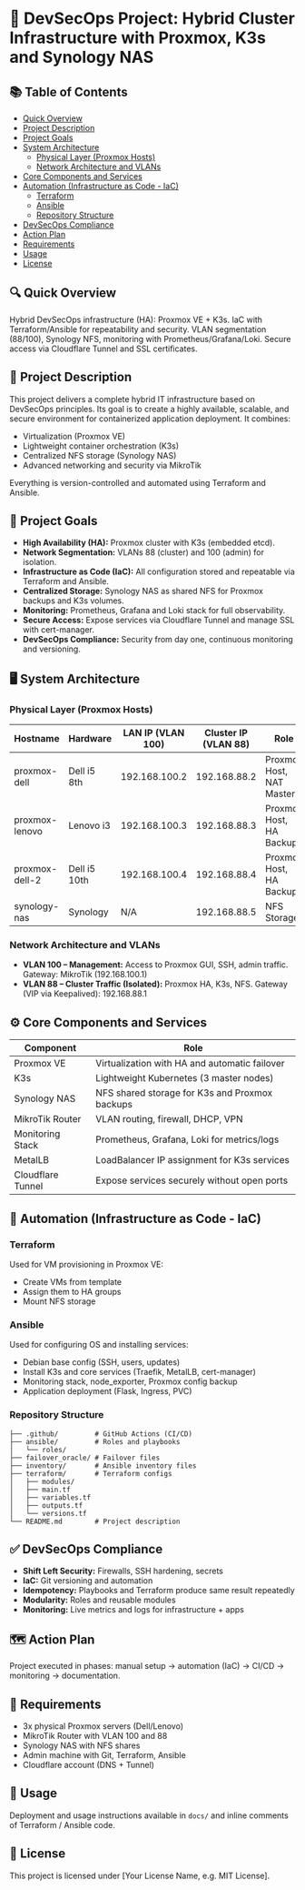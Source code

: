 # 🚀 DevSecOps Project: Hybrid Cluster Infrastructure with Proxmox, K3s and Synology NAS

## 📚 Table of Contents
- [Quick Overview](#quick-overview)
- [Project Description](#project-description)
- [Project Goals](#project-goals)
- [System Architecture](#system-architecture)
  - [Physical Layer (Proxmox Hosts)](#physical-layer-proxmox-hosts)
  - [Network Architecture and VLANs](#network-architecture-and-vlans)
- [Core Components and Services](#core-components-and-services)
- [Automation (Infrastructure as Code - IaC)](#automation-infrastructure-as-code---iac)
  - [Terraform](#terraform)
  - [Ansible](#ansible)
  - [Repository Structure](#repository-structure)
- [DevSecOps Compliance](#devsecops-compliance)
- [Action Plan](#action-plan)
- [Requirements](#requirements)
- [Usage](#usage)
- [License](#license)

## 🔍 Quick Overview
Hybrid DevSecOps infrastructure (HA): Proxmox VE + K3s. IaC with Terraform/Ansible for repeatability and security. VLAN segmentation (88/100), Synology NFS, monitoring with Prometheus/Grafana/Loki. Secure access via Cloudflare Tunnel and SSL certificates.

## 📘 Project Description
This project delivers a complete hybrid IT infrastructure based on DevSecOps principles. Its goal is to create a highly available, scalable, and secure environment for containerized application deployment. It combines:
- Virtualization (Proxmox VE)
- Lightweight container orchestration (K3s)
- Centralized NFS storage (Synology NAS)
- Advanced networking and security via MikroTik

Everything is version-controlled and automated using Terraform and Ansible.

## 🎯 Project Goals
- **High Availability (HA):** Proxmox cluster with K3s (embedded etcd).
- **Network Segmentation:** VLANs 88 (cluster) and 100 (admin) for isolation.
- **Infrastructure as Code (IaC):** All configuration stored and repeatable via Terraform and Ansible.
- **Centralized Storage:** Synology NAS as shared NFS for Proxmox backups and K3s volumes.
- **Monitoring:** Prometheus, Grafana and Loki stack for full observability.
- **Secure Access:** Expose services via Cloudflare Tunnel and manage SSL with cert-manager.
- **DevSecOps Compliance:** Security from day one, continuous monitoring and versioning.

## 🖥️ System Architecture

### Physical Layer (Proxmox Hosts)
| Hostname         | Hardware   | LAN IP (VLAN 100) | Cluster IP (VLAN 88) | Role                     |
|------------------|------------|-------------------|-----------------------|--------------------------|
| proxmox-dell     | Dell i5 8th| 192.168.100.2     | 192.168.88.2          | Proxmox Host, NAT Master |
| proxmox-lenovo   | Lenovo i3  | 192.168.100.3     | 192.168.88.3          | Proxmox Host, HA Backup  |
| proxmox-dell-2   | Dell i5 10th|192.168.100.4     | 192.168.88.4          | Proxmox Host, HA Backup  |
| synology-nas     | Synology   | N/A               | 192.168.88.5          | NFS Storage              |

### Network Architecture and VLANs
- **VLAN 100 – Management:** Access to Proxmox GUI, SSH, admin traffic. Gateway: MikroTik (192.168.100.1)
- **VLAN 88 – Cluster Traffic (Isolated):** Proxmox HA, K3s, NFS. Gateway (VIP via Keepalived): 192.168.88.1

## ⚙️ Core Components and Services
| Component         | Role |
|------------------|------|
| Proxmox VE       | Virtualization with HA and automatic failover |
| K3s              | Lightweight Kubernetes (3 master nodes) |
| Synology NAS     | NFS shared storage for K3s and Proxmox backups |
| MikroTik Router  | VLAN routing, firewall, DHCP, VPN |
| Monitoring Stack | Prometheus, Grafana, Loki for metrics/logs |
| MetalLB          | LoadBalancer IP assignment for K3s services |
| Cloudflare Tunnel| Expose services securely without open ports |

## 🤖 Automation (Infrastructure as Code - IaC)

### Terraform
Used for VM provisioning in Proxmox VE:
- Create VMs from template
- Assign them to HA groups
- Mount NFS storage

### Ansible
Used for configuring OS and installing services:
- Debian base config (SSH, users, updates)
- Install K3s and core services (Traefik, MetalLB, cert-manager)
- Monitoring stack, node_exporter, Proxmox config backup
- Application deployment (Flask, Ingress, PVC)

### Repository Structure
```
├── .github/         # GitHub Actions (CI/CD)
├── ansible/         # Roles and playbooks
│   └── roles/
├── failover_oracle/ # Failover files
├── inventory/       # Ansible inventory files
├── terraform/       # Terraform configs
│   ├── modules/
│   ├── main.tf
│   ├── variables.tf
│   ├── outputs.tf
│   └── versions.tf
└── README.md        # Project description
```

## ✅ DevSecOps Compliance
- **Shift Left Security:** Firewalls, SSH hardening, secrets
- **IaC:** Git versioning and automation
- **Idempotency:** Playbooks and Terraform produce same result repeatedly
- **Modularity:** Roles and reusable modules
- **Monitoring:** Live metrics and logs for infrastructure + apps

## 🗺️ Action Plan
Project executed in phases: manual setup → automation (IaC) → CI/CD → monitoring → documentation.

## 🧰 Requirements
- 3x physical Proxmox servers (Dell/Lenovo)
- MikroTik Router with VLAN 100 and 88
- Synology NAS with NFS shares
- Admin machine with Git, Terraform, Ansible
- Cloudflare account (DNS + Tunnel)

## 🚀 Usage
Deployment and usage instructions available in `docs/` and inline comments of Terraform / Ansible code.

## 📝 License
This project is licensed under [Your License Name, e.g. MIT License].